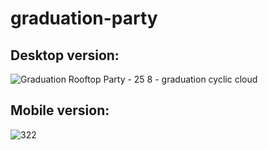 # graduation-party



## Desktop version:
![Graduation Rooftop Party - 25 8 - graduation cyclic cloud](https://github.com/shahar-shemesh/graduation-party/assets/62644579/0583bf7e-5d78-4ae9-9906-8f9401938bbd)


## Mobile version:
![322](https://github.com/shahar-shemesh/graduation-party/assets/62644579/69ec11c1-e701-4afe-820b-97f298c0f723)
